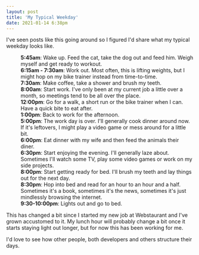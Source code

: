```yaml
---
layout: post
title: 'My Typical Weekday'
date: 2021-01-14 6:38pm
---
```


I've seen posts like this going around so I figured I'd share what my typical weekday looks like.

<ul style="list-style-type: none; margin-left: 15px;">
    <li><strong class="extra">5:45am</strong>: Wake up. Feed the cat, take the dog out and feed him. Weigh myself and get ready to workout.</li>
    <li><strong class="extra">6:15am - 7:30am</strong>: Work out. Most often, this is lifting weights, but I might hop on my bike trainer instead from time-to-time.</li>
    <li><strong class="extra">7:30am</strong>: Make coffee, take a shower and brush my teeth.</li>
    <li><strong class="extra">8:00am</strong>: Start work. I've only been at my current job a little over a month, so meetings tend to be all over the place.</li>
    <li><strong class="extra">12:00pm</strong>: Go for a walk, a short run or the bike trainer when I can. Have a quick bite to eat after.</li>
    <li><strong class="extra">1:00pm</strong>: Back to work for the afternoon.</li>
    <li><strong class="extra">5:00pm</strong>: The work day is over. I'll generally cook dinner around now. If it's leftovers, I might play a video game or mess around for a little bit.</li>
    <li><strong class="extra">6:00pm</strong>: Eat dinner with my wife and then feed the animals their diner.</li>
    <li><strong class="extra">6:30pm</strong>: Start enjoying the evening. I'll generally laze about. Sometimes I'll watch some TV, play some video games or work on my side projects.</li>
    <li><strong class="extra">8:00pm</strong>: Start getting ready for bed. I'll brush my teeth and lay things out for the next day.</li>
    <li><strong class="extra">8:30pm</strong>: Hop into bed and read for an hour to an hour and a half. Sometimes it's a book, sometimes it's the news, sometimes it's just mindlessly browsing the internet.</li>
    <li><strong class="extra">9:30-10:00pm</strong>: Lights out and go to bed.</li>
</ul>

This has changed a bit since I started my new job at Webstaurant and I've grown accustomed to it. My lunch hour will probably change a bit once it starts staying light out longer, but for now this has been working for me.

I'd love to see how other people, both developers and others structure their days.

